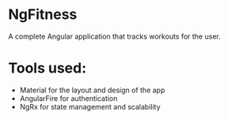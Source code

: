 # NgFitness

A complete Angular application that tracks workouts for the user.

# Tools used:
- Material for the layout and design of the app
- AngularFire for authentication
- NgRx for state management and scalability

